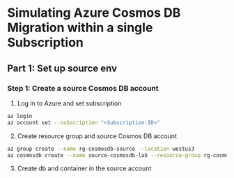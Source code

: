 # Simulating Azure Cosmos DB Migration within a single Subscription

## Part 1: Set up source env

### Step 1: Create a source Cosmos DB account

1. Log in to Azure and set subscription

```bash
az login
az account set --subscription "<Subscription-ID>"
```

2. Create resource group and source Cosmos DB account

```bash
az group create --name rg-cosmosdb-source --location westus3
az cosmosdb create --name source-cosmosdb-lab --resource-group rg-cosmosdb-source --kind GlobalDocumentDB --default-consistency-level Session
```
3. Create db and container in the source account

